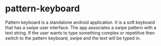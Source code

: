 # pattern-keyboard
Pattern keyboard is a standalone android application. It is a soft keyboard that has a swipe user interface. The app associates a swipe pattern with a text string. If the user wants to type something complex or repetitive then switch to the pattern keyboard, swipe and the text will be typed in.
